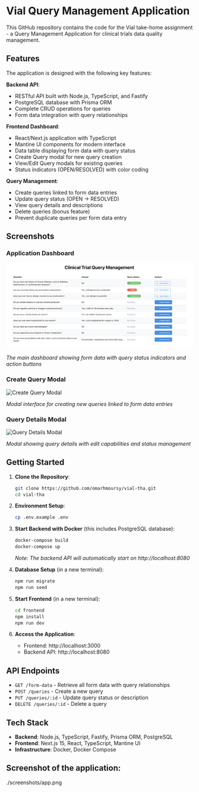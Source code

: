 # Vial Query Management Application

This GitHub repository contains the code for the Vial take-home assignment - a Query Management Application for clinical trials data quality management.

## Features

The application is designed with the following key features:

**Backend API**:
- RESTful API built with Node.js, TypeScript, and Fastify
- PostgreSQL database with Prisma ORM
- Complete CRUD operations for queries
- Form data integration with query relationships

**Frontend Dashboard**:
- React/Next.js application with TypeScript
- Mantine UI components for modern interface
- Data table displaying form data with query status
- Create Query modal for new query creation
- View/Edit Query modals for existing queries
- Status indicators (OPEN/RESOLVED) with color coding

**Query Management**:
- Create queries linked to form data entries
- Update query status (OPEN → RESOLVED)
- View query details and descriptions
- Delete queries (bonus feature)
- Prevent duplicate queries per form data entry

## Screenshots

### Application Dashboard
![Query Management Dashboard](screenshots/app.png)

*The main dashboard showing form data with query status indicators and action buttons*

### Create Query Modal
![Create Query Modal](screenshots/create-query-modal.png)

*Modal interface for creating new queries linked to form data entries*

### Query Details Modal
![Query Details Modal](screenshots/query-details-modal.png)

*Modal showing query details with edit capabilities and status management*

## Getting Started

1. **Clone the Repository**:
   ```bash
   git clone https://github.com/omarhmoursy/vial-tha.git
   cd vial-tha
   ```

2. **Environment Setup**:
   ```bash
   cp .env.example .env
   ```

3. **Start Backend with Docker** (this includes PostgreSQL database):
   ```bash
   docker-compose build
   docker-compose up
   ```
   *Note: The backend API will automatically start on http://localhost:8080*

4. **Database Setup** (in a new terminal):
   ```bash
   npm run migrate
   npm run seed
   ```

5. **Start Frontend** (in a new terminal):
   ```bash
   cd frontend
   npm install
   npm run dev
   ```

6. **Access the Application**:
   - Frontend: http://localhost:3000
   - Backend API: http://localhost:8080

## API Endpoints

- `GET /form-data` - Retrieve all form data with query relationships
- `POST /queries` - Create a new query
- `PUT /queries/:id` - Update query status or description
- `DELETE /queries/:id` - Delete a query

## Tech Stack

- **Backend**: Node.js, TypeScript, Fastify, Prisma ORM, PostgreSQL
- **Frontend**: Next.js 15, React, TypeScript, Mantine UI
- **Infrastructure**: Docker, Docker Compose

## Screenshot of the application:

./screenshots/app.png


